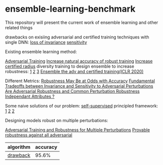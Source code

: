 # ensemble-learning-benchmark
This repository will present the current work of ensemble learning and other related things

drawbacks on exisiing adversarial and certified training techniques with single DNN:
[loss of invariance](https://arxiv.org/pdf/2002.04599.pdf)
[sensitivity](https://openreview.net/pdf?id=S1xNEhR9KX)


Existing ensemble learning method:

[Adversarial Training](https://arxiv.org/abs/1705.07204)
[Increase natural accuracy of robust training](https://arxiv.org/pdf/2002.11572.pdf)
[Increase certified radius](https://arxiv.org/pdf/1910.14655.pdf)
diversity training to design ensemble to increase robustness:
[1](https://arxiv.org/pdf/1901.08846.pdf)
[2](https://arxiv.org/pdf/1901.09981.pdf)
[3](https://arxiv.org/pdf/1912.09059.pdf)
[Ensemble the adv and certified training(ICLR 2020)](https://openreview.net/forum?id=SJxSDxrKDr)


Different Metrics: 
[Robustness May Be at Odds with Accuracy](https://openreview.net/forum?id=SyxAb30cY7)
[Fundamental Tradeoffs between Invariance and Sensitivity to Adversarial Perturbations](https://arxiv.org/pdf/2002.04599.pdf)
[Are Adversarial Robustness and Common Perturbation Robustness Independant Attributes ?](http://openaccess.thecvf.com/content_ICCVW_2019/papers/RLQ/Laugros_Are_Adversarial_Robustness_and_Common_Perturbation_Robustness_Independant_Attributes__ICCVW_2019_paper.pdf)


Some naive solutions of our problem:
[self-supervised](https://arxiv.org/pdf/2003.12862.pdf)
principled framework:
[1](https://papers.nips.cc/paper/8443-resnets-ensemble-via-the-feynman-kac-formalism-to-improve-natural-and-robust-accuracies.pdf)
[2](https://www.researchgate.net/profile/Jiacen_Xu2/publication/333679480_Beyond_Adversarial_Training_Min-Max_Optimization_in_Adversarial_Attack_and_Defense/links/5dbfb886a6fdcc212800a8ef/Beyond-Adversarial-Training-Min-Max-Optimization-in-Adversarial-Attack-and-Defense.pdf)
[2](https://arxiv.org/pdf/2002.04237.pdf)


Designing models robust on multiple perturbations:

[Adversarial Training and Robustness for Multiple Perturbations](https://arxiv.org/pdf/1904.13000.pdf)
[Provable robustness against all adversarial](https://arxiv.org/pdf/1905.11213.pdf)


| algorithm | accuracy |
| --------- | -------- |
| [drawback](https://arxiv.org/pdf/2002.11572.pdf) | 95.6% |
